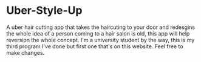 # Uber-Style-Up
A uber hair cutting app that takes the haircuting to your door and redesgins the whole idea of a person coming to a hair salon is old, this app will help reversion the whole concept.
I'm a university student by the way, this is my third program I've done but first one that's on this website.
Feel free to make changes.

